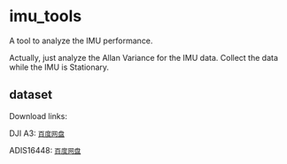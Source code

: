 # imu_tools

A tool to analyze the IMU performance.

Actually, just analyze the Allan Variance for the IMU data. Collect the data while the IMU is Stationary.


## dataset

Download links:

DJI A3: [`百度网盘`](https://pan.baidu.com/s/1jJYg8R0 "DJI A3")

ADIS16448: [`百度网盘`](https://pan.baidu.com/s/1dGd0mn3 "ADIS16448")
